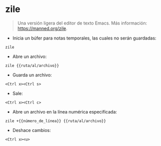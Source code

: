 # zile

> Una versión ligera del editor de texto Emacs.
> Más información: <https://manned.org/zile>.

- Inicia un búfer para notas temporales, las cuales no serán guardadas:

`zile`

- Abre un archivo:

`zile {{ruta/al/archivo}}`

- Guarda un archivo:

`<Ctrl x><Ctrl s>`

- Sale:

`<Ctrl x><Ctrl c>`

- Abre un archivo en la línea numérica especificada:

`zile +{{número_de_línea}} {{ruta/al/archivo}}`

- Deshace cambios:

`<Ctrl x><u>`
